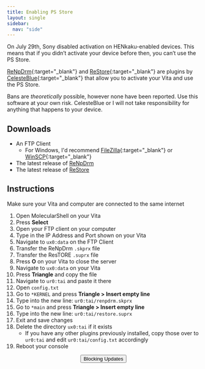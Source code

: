 ```yaml
---
title: Enabling PS Store
layout: single
sidebar:
  nav: "side"
---
```


On July 29th, Sony disabled activation on HENkaku-enabled devices. This means that if you didn’t activate your device before then, you can’t use the PS Store.

[ReNpDrm](http://renpdrm.customprotocol.com/release_page.php){:target="_blank"} and [ReStore](http://renpdrm.customprotocol.com/release_page.php){:target="_blank"} are plugins by [CelesteBlue](https://twitter.com/CelesteBlue123){:target="_blank"} that allow you to activate your Vita and use the PS Store.

Bans are _theoretically_ possible, however none have been reported. Use this software at your own risk. CelesteBlue or I will not take responsibility for anything that happens to your device.

## Downloads

- An FTP Client
	- For Windows, I'd recommend [FileZilla](https://filezilla-project.org/){:target="_blank"} or [WinSCP](https://winscp.net/eng/download.php){:target="_blank"}
- The latest release of [ReNpDrm](http://renpdrm.customprotocol.com/renpdrm_download.php)
- The latest release of [ReStore](http://renpdrm.customprotocol.com/restore_download.php)

## Instructions

Make sure your Vita and computer are connected to the same internet

1. Open MolecularShell on your Vita
2. Press **Select**
3. Open your FTP client on your computer
4. Type in the IP Address and Port shown on your Vita
5. Navigate to `ux0:data` on the FTP Client
6. Transfer the ReNpDrm `.skprx` file
6. Transfer the ResTORE `.suprx` file
8. Press **O** on your Vita to close the server
9. Navigate to `ux0:data` on your Vita
10. Press **Triangle** and copy the file
11. Navigate to `ur0:tai` and paste it there
12. Open `config.txt`
13. Go to `*KERNEL` and press **Triangle > Insert empty line**
14. Type into the new line: `ur0:tai/renpdrm.skprx`
13. Go to `*main` and press **Triangle > Insert empty line**
14. Type into the new line: `ur0:tai/restore.suprx`
15. Exit and save changes
16. Delete the directory `ux0:tai` if it exists
	- If you have any other plugins previously installed, copy those over to `ur0:tai` and edit `ur0:tai/config.txt` accordingly
17. Reboot your console

<center><a href="/guide/blocking-updates"><button class="btn btn--light-outline">Blocking Updates</button></a></center>
